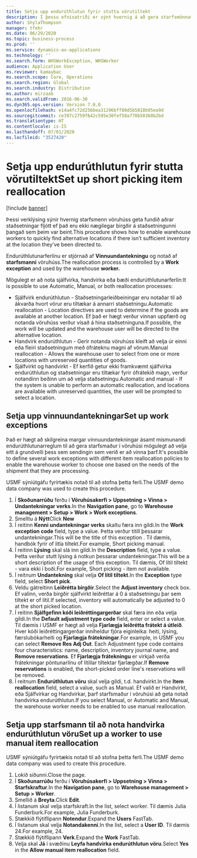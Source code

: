 ```yaml
---
title: Setja upp endurúthlutun fyrir stutta vörutiltekt
description: Í þessu efnisatriði er sýnt hvernig á að gera starfsmönnum vöruhúss kleift að finna aðrar staðsetningar á fljótlegan hátt ef ekki eru nægar birgðir á staðsetningunni sem þeim var vísað á.
author: ShylaThompson
manager: tfehr
ms.date: 06/29/2020
ms.topic: business-process
ms.prod: ''
ms.service: dynamics-ax-applications
ms.technology: ''
ms.search.form: WHSWorkException, WHSWorker
audience: Application User
ms.reviewer: kamaybac
ms.search.scope: Core, Operations
ms.search.region: Global
ms.search.industry: Distribution
ms.author: mirzaab
ms.search.validFrom: 2016-06-30
ms.dyn365.ops.version: Version 7.0.0
ms.openlocfilehash: e14a4fc72d256bea31296bff80d5b5818b95ea9d
ms.sourcegitcommit: ce397c2759f642c595e30fef58a770b50360b2bd
ms.translationtype: HT
ms.contentlocale: is-IS
ms.lasthandoff: 07/01/2020
ms.locfileid: "3527420"
---
```

# <a name="set-up-short-picking-item-reallocation"></a><span data-ttu-id="c5ff6-103">Setja upp endurúthlutun fyrir stutta vörutiltekt</span><span class="sxs-lookup"><span data-stu-id="c5ff6-103">Set up short picking item reallocation</span></span>

[!include [banner](../../includes/banner.md)]

<span data-ttu-id="c5ff6-104">Þessi verklýsing sýnir hvernig starfsmenn vöruhúss geta fundið aðrar staðsetningar fljótt ef það eru ekki nægilegar birgðir á staðsetningunni þangað sem þeim var beint.</span><span class="sxs-lookup"><span data-stu-id="c5ff6-104">This procedure shows how to enable warehouse workers to quickly find alternative locations if there isn’t sufficient inventory at the location they’ve been directed to.</span></span> 

<span data-ttu-id="c5ff6-105">Endurúthlutunarferlinu er stjórnað af **Vinnuundantekningu** og notað af **starfsmanni** vöruhúss.</span><span class="sxs-lookup"><span data-stu-id="c5ff6-105">The reallocation process is controlled by a **Work exception** and used by the warehouse **worker.**</span></span>

<span data-ttu-id="c5ff6-106">Mögulegt er að nota sjálfvirka, handvirka eða bæði endurúthlutunarferlin:</span><span class="sxs-lookup"><span data-stu-id="c5ff6-106">It is possible to use Automatic, Manual, or both reallocation processes:</span></span>

- <span data-ttu-id="c5ff6-107">Sjálfvirk endurúthlutun - Staðsetningarleiðbeiningar eru notaðar til að ákvarða hvort vörur eru tiltækar á annarri staðsetningu.</span><span class="sxs-lookup"><span data-stu-id="c5ff6-107">Automatic reallocation - Location directives are used to determine if the goods are available at another location.</span></span> <span data-ttu-id="c5ff6-108">Ef það er hægt verður vinnan uppfærð og notanda vöruhúss verður vísað á hina staðsetninguna.</span><span class="sxs-lookup"><span data-stu-id="c5ff6-108">If possible, the work will be updated and the warehouse user will be directed to the alternative location.</span></span>
- <span data-ttu-id="c5ff6-109">Handvirk endurúthlutun - Gerir notanda vöruhúss kleift að velja úr einni eða fleiri staðsetningum með ófráteknu magni af vörum.</span><span class="sxs-lookup"><span data-stu-id="c5ff6-109">Manual reallocation - Allows the warehouse user to select from one or more locations with unreserved quantities of goods.</span></span> 
- <span data-ttu-id="c5ff6-110">Sjálfvirkt og handvirkt - Ef kerfið getur ekki framkvæmt sjálfvirka endurúthlutun og staðsetningar eru tiltækar fyrir ófrátekið magn, verður notandinn beðinn um að velja staðsetningu.</span><span class="sxs-lookup"><span data-stu-id="c5ff6-110">Automatic and manual - If the system is unable to perform an automatic reallocation, and locations are available with unreserved quantities, the user will be prompted to select a location.</span></span>

## <a name="set-up-work-exceptions"></a><span data-ttu-id="c5ff6-111">Setja upp vinnuundantekningar</span><span class="sxs-lookup"><span data-stu-id="c5ff6-111">Set up work exceptions</span></span>
<span data-ttu-id="c5ff6-112">Það er hægt að skilgreina margar vinnuundantekningar ásamt mismunandi endurúthlutunarreglum til að gera starfsmaður í vöruhúsi mögulegt að velja eitt á grundvelli þess sem sendingin sem verið er að vinna þarf.</span><span class="sxs-lookup"><span data-stu-id="c5ff6-112">It's possible to define several work exceptions with different item reallocation policies to enable the warehouse worker to choose one based on the needs of the shipment that they are processing.</span></span>

<span data-ttu-id="c5ff6-113">USMF sýniútgáfu fyrirtækis notað til að stofna þetta ferli.</span><span class="sxs-lookup"><span data-stu-id="c5ff6-113">The USMF demo data company was used to create this procedure.</span></span>

1. <span data-ttu-id="c5ff6-114">Í **Skoðunarrúðu** ferðu í **Vöruhúsakerfi > Uppsetning > Vinna > Undantekningar verks**.</span><span class="sxs-lookup"><span data-stu-id="c5ff6-114">In the **Navigation pane**, go to **Warehouse management > Setup > Work > Work exceptions**.</span></span>
2. <span data-ttu-id="c5ff6-115">Smelltu á **Nýtt**</span><span class="sxs-lookup"><span data-stu-id="c5ff6-115">Click **New**</span></span> 
3. <span data-ttu-id="c5ff6-116">Í reitinn **Kenni undantekningar verks** skaltu færa inn gildi.</span><span class="sxs-lookup"><span data-stu-id="c5ff6-116">In the **Work exception code** field, type a value.</span></span> <span data-ttu-id="c5ff6-117">Þetta verður titill þessarar undantekningar.</span><span class="sxs-lookup"><span data-stu-id="c5ff6-117">This will be the title of this exception .</span></span> <span data-ttu-id="c5ff6-118">Til dæmis, handbók fyrir of litla tiltekt.</span><span class="sxs-lookup"><span data-stu-id="c5ff6-118">For example, Short picking manual.</span></span>
4. <span data-ttu-id="c5ff6-119">Í reitinn **Lýsing** skal slá inn gildi.</span><span class="sxs-lookup"><span data-stu-id="c5ff6-119">In the **Description** field, type a value.</span></span> <span data-ttu-id="c5ff6-120">Þetta verður stutt lýsing á notkun þessarar undantekningar.</span><span class="sxs-lookup"><span data-stu-id="c5ff6-120">This will be a short description of the usage of this exception.</span></span> <span data-ttu-id="c5ff6-121">Til dæmis, Of lítil tiltekt - vara ekki í boði.</span><span class="sxs-lookup"><span data-stu-id="c5ff6-121">For example, Short picking - item not available.</span></span>
5. <span data-ttu-id="c5ff6-122">Í reitnum **Undantekning** skal velja **Of lítil tiltekt**.</span><span class="sxs-lookup"><span data-stu-id="c5ff6-122">In the **Exception** type field, select **Short pick**.</span></span>
6. <span data-ttu-id="c5ff6-123">Veldu gátreitinn **Leiðrétta birgðir**.</span><span class="sxs-lookup"><span data-stu-id="c5ff6-123">Select the **Adjust inventory** check box.</span></span> <span data-ttu-id="c5ff6-124">Ef valinn, verða birgðir sjálfvirkt leiðréttar á 0 á staðsetningu þar sem tiltekt er of lítil.</span><span class="sxs-lookup"><span data-stu-id="c5ff6-124">If selected, inventory will automatically be adjusted to 0 at the short picked location.</span></span>
7. <span data-ttu-id="c5ff6-125">Í reitinn **Sjálfgefinn kóði leiðréttingargerðar** skal færa inn eða velja gildi.</span><span class="sxs-lookup"><span data-stu-id="c5ff6-125">In the **Default adjustment type code** field, enter or select a value.</span></span> <span data-ttu-id="c5ff6-126">Til dæmis í USMF er hægt að velja **Fjarlægja leiðrétta frátekt á útleið**. Hver kóði leiðréttingargerðar inniheldur fjóra eiginleika: heiti, lýsing, færslubókarheiti og **Fjarlægja frátekningar**.</span><span class="sxs-lookup"><span data-stu-id="c5ff6-126">For example, in USMF you can select **Remove Res Adj Out**. Each Adjustment type code contains four characteristics: name, description, inventory journal name, and **Remove reservations**.</span></span> <span data-ttu-id="c5ff6-127">Ef **Fjarlægja frátekningu** er virkjað verða frátekningar pöntunarlínu of lítillar tiltektar fjarlægðar.</span><span class="sxs-lookup"><span data-stu-id="c5ff6-127">If **Remove reservations** is enabled, the short-picked order line's reservations will be removed.</span></span>  
8. <span data-ttu-id="c5ff6-128">Í reitnum **Endurúthlutun vöru** skal velja gildi, t.d. handvirkt.</span><span class="sxs-lookup"><span data-stu-id="c5ff6-128">In the **Item reallocation** field, select a value, such as Manual.</span></span> <span data-ttu-id="c5ff6-129">Ef valið er Handvirkt, eða Sjálfvirkar og Handvirkar, þarf starfsmaður í vöruhúsi að geta notað handvirka endurúthlutun.</span><span class="sxs-lookup"><span data-stu-id="c5ff6-129">If you select Manual, or Automatic and Manual, the warehouse worker needs to be enabled to use manual reallocation.</span></span>

## <a name="set-up-a-worker-to-use-manual-item-reallocation"></a><span data-ttu-id="c5ff6-130">Setja upp starfsmann til að nota handvirka endurúthlutun vöru</span><span class="sxs-lookup"><span data-stu-id="c5ff6-130">Set up a worker to use manual item reallocation</span></span>

<span data-ttu-id="c5ff6-131">USMF sýniútgáfu fyrirtækis notað til að stofna þetta ferli.</span><span class="sxs-lookup"><span data-stu-id="c5ff6-131">The USMF demo data company was used to create this procedure.</span></span>

1. <span data-ttu-id="c5ff6-132">Lokið síðunni.</span><span class="sxs-lookup"><span data-stu-id="c5ff6-132">Close the page.</span></span>
2. <span data-ttu-id="c5ff6-133">Í **Skoðunarrúðu** ferðu í **Vöruhúsakerfi > Uppsetning > Vinna > Starfskraftur**.</span><span class="sxs-lookup"><span data-stu-id="c5ff6-133">In the **Navigation pane**, go to **Warehouse management > Setup > Worker**.</span></span>
3. <span data-ttu-id="c5ff6-134">Smellið á **Breyta**.</span><span class="sxs-lookup"><span data-stu-id="c5ff6-134">Click **Edit**.</span></span>
4. <span data-ttu-id="c5ff6-135">Í listanum skal velja starfskraft.</span><span class="sxs-lookup"><span data-stu-id="c5ff6-135">In the list, select worker.</span></span> <span data-ttu-id="c5ff6-136">Til dæmis Julia Funderburk.</span><span class="sxs-lookup"><span data-stu-id="c5ff6-136">For example, Julia Funderburk.</span></span>
5. <span data-ttu-id="c5ff6-137">Stækkið flýtiflipann **Notendur**.</span><span class="sxs-lookup"><span data-stu-id="c5ff6-137">Expand the **Users** FastTab.</span></span>
6. <span data-ttu-id="c5ff6-138">Í listanum skal velja **Notandakenni**.</span><span class="sxs-lookup"><span data-stu-id="c5ff6-138">In the list, select a **User ID**.</span></span> <span data-ttu-id="c5ff6-139">Til dæmis 24.</span><span class="sxs-lookup"><span data-stu-id="c5ff6-139">For example, 24.</span></span>
7. <span data-ttu-id="c5ff6-140">Stækkið flýtiflipann **Verk**.</span><span class="sxs-lookup"><span data-stu-id="c5ff6-140">Expand the **Work** FastTab.</span></span>
8. <span data-ttu-id="c5ff6-141">Velja skal **Já** í svæðinu **Leyfa handvirka endurúthlutun vöru**.</span><span class="sxs-lookup"><span data-stu-id="c5ff6-141">Select **Yes** in the **Allow manual item reallocation** field.</span></span>
